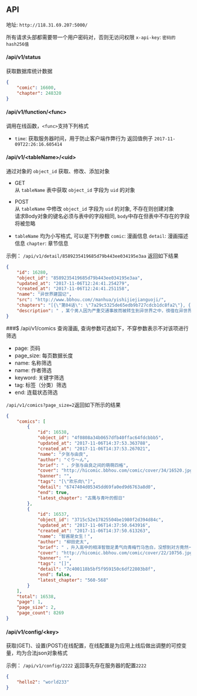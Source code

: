 ## API

地址: `http://118.31.69.207:5000/`

所有请求头部都需要带一个用户密码对，否则无访问权限 `x-api-key`: `密码的hash256值`

#### /api/v1/status
获取数据库统计数据
```json
{
    "comic": 16600,
    "chapter": 248320
}
```

#### /api/v1/function/\<func\>
调用在线函数，`<func>`支持下列格式
* `time`: 获取服务器时间，用于防止客户端作弊行为
返回值例子 `2017-11-09T22:26:16.605414`

#### /api/v1/\<tableName\>/\<uid\>
通过对象的 `object_id` 获取、修改、添加对象  
* GET  
从 `tableName` 表中获取 `object_id` 字段为 `uid` 的对象  
* POST  
从 `tableName` 中修改 `object_id` 字段为 `uid` 的对象, 不存在则创建对象  
请求Body对象的键名必须与表中的字段相同, `body`中存在但表中不存在的字段将被忽略  

* `tableName` 均为小写格式, 可以是下列参数
  `comic`: 漫画信息
  `detail`: 漫画描述信息
  `chapter`: 章节信息

示例：
`/api/v1/detail/8589235419685d79b443ee034195e3aa` 返回如下结果
```json
{
    "id": 16280,
    "object_id": "8589235419685d79b443ee034195e3aa",
    "updated_at": "2017-11-06T12:24:41.254279",
    "created_at": "2017-11-06T12:24:41.251158",
    "name": "异世界建国记",
    "src": "http://www.bbhou.com//manhua/yishijiejianguoji/",
    "chapters": "[{\"第04话\": \"7a29c5325de65edb9b727cdcb1dc8fa2\"}, {\"第03话\": \"2a0ac9e5d70b5fe6991d36e691240c10\"}, {\"第02话\": \"b823ec99a5fe5be89bc340d98c7b5f3d\"}, {\"第01话\": \"839cd215b33956589216771c356c5a0d\"}]",
    "description": " ，某个男人因为严重交通事故而被转生到异世界之中，徬徨在异世界的他变成了连自己都不知道的少年姿态，还突然遇见了神兽“狮鹫”并被依赖了某件事情。从此之后，他开始活用前世的记忆教导异世界小孩们耕作及生活，并率领他们面对邻国的侵略，这就是被后人称为“神帝”的冒险英雄谭！！"
}
```


###$ /api/v1/comics
查询漫画, 查询参数可选如下，不穿参数表示不对该项进行筛选
* page: 页码
* page_size: 每页数据长度
* name: 名称筛选
* name: 作者筛选
* keyword: 关键字筛选
* tag: 标签（分类）筛选
* end: 连载状态筛选

`/api/v1/comics?page_size=2`返回如下所示的结果
```json
{
    "comics": [
        {
            "id": 16538,
            "object_id": "4f0808a34b0657dfb40ffac64fdcbbb5",
            "updated_at": "2017-11-06T14:37:53.363788",
            "created_at": "2017-11-06T14:37:53.267021",
            "name": "夕张与由良",
            "author": "ぐり～ん",
            "brief": " ，夕张与由良之间的萌萌四格",
            "cover": "http://hicomic.bbhou.com/comic/cover/34/16520.jpg",
            "banner": "",
            "tags": "[\"欢乐向\"]",
            "detail": "6747404d05345dd69fa0ed9d6763a8d0",
            "end": true,
            "latest_chapter": "古鹰与青叶的假日"
        },
        {
            "id": 16537,
            "object_id": "3715c52e17825504be1980f2d394d84c",
            "updated_at": "2017-11-06T14:37:50.643916",
            "created_at": "2017-11-06T14:37:50.613263",
            "name": "智酱是女生！",
            "author": "柳田史太",
            "brief": " ，升入高中的相泽智鼓足勇气向青梅竹马告白，没想到对方竟然一直把她当做好兄弟看待… 作者Pixiv：id1774701",
            "cover": "http://hicomic.bbhou.com/comic/cover/22/10756.jpg",
            "banner": "",
            "tags": "[]",
            "detail": "7c400118b5bf5f959150c6df22803b8f",
            "end": false,
            "latest_chapter": "560-568"
        }
    ],
    "total": 16538,
    "page": 1,
    "page_size": 2,
    "page_count": 8269
}
```

#### /api/v1/config/\<key\>
获取(GET)、设置(POST)在线配置，在线配置是为应用上线后做出调整的可控变量，均为合法json对象格式

示例：
`/api/v1/config/2222`
返回事先存在服务器的配置`2222`
```json
{
    "hello2": "world233"
}
```
